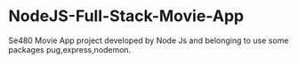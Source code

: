 # NodeJS-Full-Stack-Movie-App
Se480 Movie App project developed by Node Js and belonging to use some packages pug,express,nodemon. 
